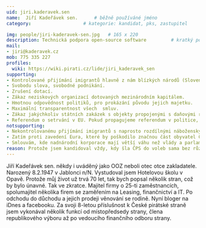 ```yaml
---
uid: jiri.kaderavek.sen
name:  Jiří Kadeřávek sen.  	# běžně používáné jméno
category:                 	# kategorie: kandidat, pks, zastupitel

img: people/jiri-kaderavek-sen.jpg   # 165 x 220
description: Technická podpora open-source software     	# kratký popis, max 160 znaků
mail:
- jiri@kaderavek.cz
mob: 775 335 227
profiles:
  wiki: https://wiki.pirati.cz/lide/jiri_kaderavek_sen
supporting:
- Kontrolované přijímání imigrantů hlavně z nám blízkých národů (Slovensko, Ukrajina, Rusko, Vietnam, atd.) kteří přicházejí pracovat.
- Svobodu slova, svobodné podnikání.
- Zrušení dotací.
- Zákaz neziskových organizací dotovaných mezinárodním kapitálem.
- Hmotnou odpovědnost politiků, pro prokázání původu jejich majetku.
- Maximální transparentnost všech  smluv.
- Zákaz jakýchkoliv státních zakázek s objekty propojenými s daňovými ráji a s objekty s nejasným majitelem.
- Referendum o setrvání v EU. Pokud propagujeme referendum v politice, tak nemůžeme určovat čeho se týkat má a čeho ne.
notsupporting:
- Nekontrolovanému přijímání imigrantů s naprosto rozdílnými náboženskými, hygienickými a nepracovními návyky.
- Zatím proti zavedení Eura, které by poškodilo značnou část obyvatel ČR, rodiny s dětmi počínaje a důchodci konče.
- Smlouvám, kde nadnárodní korporace mají větší váhu než vlády a parlamenty států.
reason: Protože jsem kandidoval vždy, kdy šla ČPS do voleb sama bez různých ŽÍT Brno, SZ, to znamená kdy ručí za sebe a dává to voličům černé na bílém. Narodil jsem se v kapitalismu, velkou část života prožil v socialismu a dnes opět v kapitalismu mohu s klidem hodnotit co bylo kde dobré a co špatné. Byl jsem zaměstnancem i zaměstnavatelem a nakonec i OSVČ. Znám tedy problematiku z více stran. Nechtěl jsem do popředí kandidátky, to ponechávám mladším, považuji ale za správné na kandidátce být.
---
```


Jiří Kadeřávek sen. někdy i uváděný jako OOZ neboli otec otce zakladatele. Narozený 8.2.1947 v Jablonci n/N. Vystudoval jsem Hotelovou školu v Opavě. Protože můj život už trvá 70 let, tak bych popsal několik stran, což by bylo únavné. Tak ve zkratce. Majitel firmy o 25-ti zaměstnancích, spolumajitel několika firem se zaměřením na Leasing, finančnictví a IT. Po odchodu do důchodu a jejich prodeji věnování se rodině. Nyní bloger na iDnes a facebooku. Za svoji 8-letou příslušnost k České pirátské straně jsem vykonával několik funkcí od místopředsedy strany, člena republikového výboru až po vedoucího finančního odboru strany.
